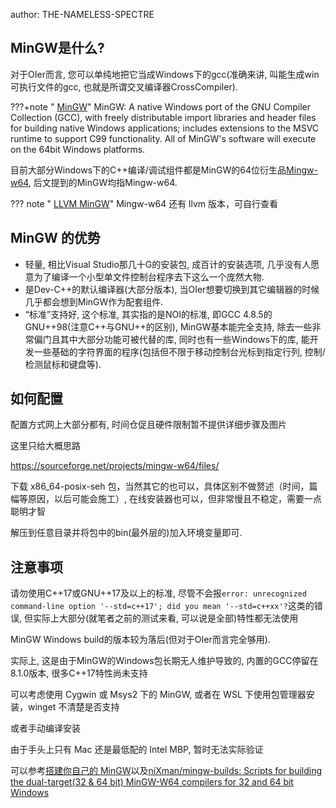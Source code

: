 author: THE-NAMELESS-SPECTRE

## MinGW是什么? 

对于OIer而言, 您可以单纯地把它当成Windows下的gcc(准确来讲, 叫能生成win可执行文件的gcc, 也就是所谓交叉编译器CrossCompiler). 

???+note " [MinGW](https://sourceforge.net/projects/mingw/)"
    MinGW: A native Windows port of the GNU Compiler Collection (GCC), with freely distributable import libraries and header files for building native Windows applications; includes extensions to the MSVC runtime to support C99 functionality. All of MinGW's software will execute on the 64bit Windows platforms.

目前大部分Windows下的C++编译/调试组件都是MinGW的64位衍生品[Mingw-w64](http://www.mingw-w64.org/), 后文提到的MinGW均指Mingw-w64. 

??? note " [LLVM MinGW](https://github.com/mstorsjo/llvm-mingw)"
    Mingw-w64 还有 llvm 版本，可自行查看

## MinGW 的优势

- 轻量, 相比Visual Studio那几十G的安装包, 成百计的安装选项, 几乎没有人愿意为了编译一个小型单文件控制台程序去下这么一个庞然大物.
- 是Dev-C++的默认编译器(大部分版本), 当OIer想要切换到其它编辑器的时候几乎都会想到MinGW作为配套组件.
- “标准”支持好, 这个标准, 其实指的是NOI的标准, 即GCC 4.8.5的GNU++98(注意C++与GNU++的区别), MinGW基本能完全支持, 除去一些非常偏门且其中大部分功能可被代替的库, 同时也有一些Windows下的库, 能开发一些基础的字符界面的程序(包括但不限于移动控制台光标到指定行列, 控制/检测鼠标和键盘等). 

## 如何配置

配置方式网上大部分都有, 时间仓促且硬件限制暂不提供详细步骤及图片

这里只给大概思路

<https://sourceforge.net/projects/mingw-w64/files/>

下载 x86_64-posix-seh 包，当然其它的也可以，具体区别不做赘述（时间，篇幅等原因，以后可能会施工）, 在线安装器也可以，但非常慢且不稳定，需要一点聪明才智

解压到任意目录并将包中的bin(最外层的)加入环境变量即可. 

## 注意事项

请勿使用C++17或GNU++17及以上的标准, 尽管不会报`error: unrecognized command-line option '--std=c++17'; did you mean '--std=c++xx'?`这类的错误, 但实际上大部分(就笔者之前的测试来看, 可以说是全部)特性都无法使用

MinGW Windows build的版本较为落后(但对于OIer而言完全够用). 

实际上, 这是由于MinGW的Windows包长期无人维护导致的, 内置的GCC停留在8.1.0版本, 很多C++17特性尚未支持

可以考虑使用 Cygwin 或 Msys2 下的 MinGW, 或者在 WSL 下使用包管理器安装，winget 不清楚是否支持

或者手动编译安装

由于手头上只有 Mac 还是最低配的 Intel MBP, 暂时无法实际验证

可以参考[搭建你自己的 MinGW](https://guyutongxue.github.io/blogs/build_mingw.html)以及[niXman/mingw-builds: Scripts for building the dual-target(32 & 64 bit) MinGW-W64 compilers for 32 and 64 bit Windows](https://github.com/niXman/mingw-builds)
